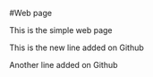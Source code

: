 #Web page

This is the simple web page

This is the new line added on Github

Another line added on Github
